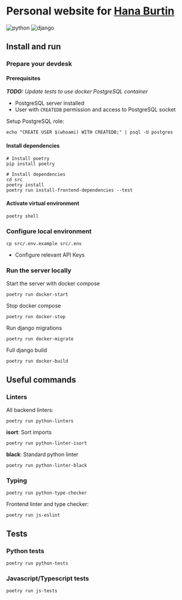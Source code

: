 # Personal website for [Hana Burtin](https://hanaburtin.net/)

![python](https://img.shields.io/static/v1?label=Python&message=3.11&logo=Python&color=3776AB)
![django](https://img.shields.io/static/v1?label=Django&message=4.2&logo=Django&color=092E20)

## Install and run

### Prepare your devdesk

#### Prerequisites

_**TODO:** Update tests to use docker PostgreSQL container_

* PostgreSQL server installed
* User with `CREATEDB` permission and access to PostgreSQL socket

Setup PostgreSQL role:
```shell
echo "CREATE USER $(whoami) WITH CREATEDB;" | psql -U postgres
```

#### Install dependencies
```shell
# Install poetry
pip install poetry

# Install dependencies
cd src
poetry install
poetry run install-frontend-dependencies --test
```

#### Activate virtual environment
```shell
poetry shell
```

### Configure local environment

```shell
cp src/.env.example src/.env
```

* Configure relevant API Keys

### Run the server locally

Start the server with docker compose
```shell
poetry run docker-start
```

Stop docker compose
```shell
poetry run docker-stop
```

Run django migrations
```shell
poetry run docker-migrate
```

Full django build
```shell
poetry run docker-build
```

## Useful commands

### Linters

All backend linters:
```shell
poetry run python-linters
```

**isort**: Sort imports
```shell
poetry run python-linter-isort
```

**black**: Standard python linter
```shell
poetry run python-linter-black
```

### Typing
```shell
poetry run python-type-checker
```

Frontend linter and type checker:
```shell
poetry run js-eslint
```

## Tests

### Python tests
```shell
poetry run python-tests
```

### Javascript/Typescript tests
```shell
poetry run js-tests
```
